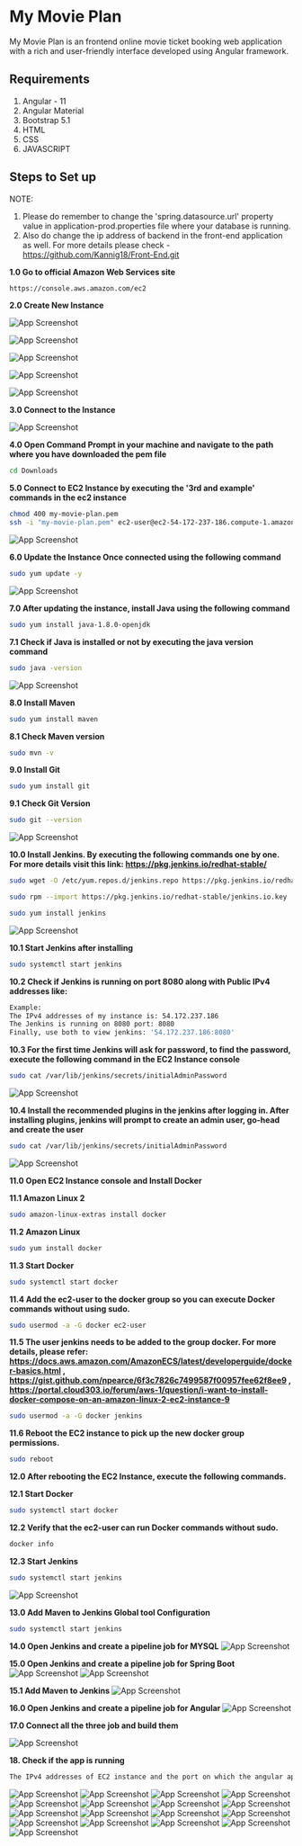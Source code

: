 # My Movie Plan

My Movie Plan is an frontend online movie ticket booking web application with a rich and user-friendly interface developed using Angular framework.

## Requirements

1. Angular - 11
2. Angular Material
3. Bootstrap 5.1
4. HTML
5. CSS
6. JAVASCRIPT

## Steps to Set up

NOTE:

1. Please do remember to change the 'spring.datasource.url' property value in application-prod.properties file where
   your database is running.
2. Also do change the ip address of backend in the front-end application as well. For more details please check - https://github.com/Kannig18/Front-End.git

**1.0 Go to official Amazon Web Services site**

```bash
https://console.aws.amazon.com/ec2
```

**2.0 Create New Instance**

![App Screenshot](images/1.open-aws-site-select-create-ec2-instance.PNG)

![App Screenshot](images/2.select-linux-2.PNG)

![App Screenshot](images/3.configure-security-group.PNG)

![App Screenshot](images/4.create-new-key-pair-to-connect-to-ec2.PNG)

![App Screenshot](images/5.connect-to-ec2-instance.PNG)

**3.0 Connect to the Instance**

![App Screenshot](images/6.ssh-client-details.PNG)

**4.0 Open Command Prompt in your machine and navigate to the path where you have downloaded the pem file**

```bash
cd Downloads
```

**5.0 Connect to EC2 Instance by executing the '3rd and example' commands in the ec2 instance**

```bash
chmod 400 my-movie-plan.pem
ssh -i "my-movie-plan.pem" ec2-user@ec2-54-172-237-186.compute-1.amazonaws.com
```

![App Screenshot](images/7.connect-to-ec2-using-termial.PNG)

**6.0 Update the Instance Once connected using the following command**

```bash
sudo yum update -y
```

![App Screenshot](images/8.update-ec2-instance.PNG)

**7.0 After updating the instance, install Java using the following command**

```bash
sudo yum install java-1.8.0-openjdk
```

**7.1 Check if Java is installed or not by executing the java version command**

```bash
sudo java -version
```

![App Screenshot](images/10.install-java.PNG)

**8.0 Install Maven**

```bash
sudo yum install maven
```

**8.1 Check Maven version**

```bash
sudo mvn -v
```

**9.0 Install Git**

```bash
sudo yum install git
```

**9.1 Check Git Version**

```bash
sudo git --version
```

![App Screenshot](images/11.install-git-and-maven.PNG)

**10.0 Install Jenkins. By executing the following commands one by one. For more details visit this
link: https://pkg.jenkins.io/redhat-stable/**

```bash
sudo wget -O /etc/yum.repos.d/jenkins.repo https://pkg.jenkins.io/redhat-stable/jenkins.repo
```

```bash
sudo rpm --import https://pkg.jenkins.io/redhat-stable/jenkins.io.key
```

```bash
sudo yum install jenkins
```

![App Screenshot](images/12.install-jenkins.PNG)

**10.1 Start Jenkins after installing**

```bash
sudo systemctl start jenkins
```

**10.2 Check if Jenkins is running on port 8080 along with Public IPv4 addresses like:**

```bash
Example:
The IPv4 addresses of my instance is: 54.172.237.186
The Jenkins is running on 8080 port: 8080
Finally, use both to view jenkins: '54.172.237.186:8080'
```

**10.3 For the first time Jenkins will ask for password, to find the password, execute the following command in the EC2
Instance console**

```bash
sudo cat /var/lib/jenkins/secrets/initialAdminPassword
```

![App Screenshot](images/14.start-jenkins-and-copy-the-password.PNG)

**10.4 Install the recommended plugins in the jenkins after logging in. After installing plugins, jenkins will prompt to
create an admin user, go-head and create the user**

```bash
sudo cat /var/lib/jenkins/secrets/initialAdminPassword
```

![App Screenshot](images/16.install-jenkins-suggested-plugins.PNG)

**11.0 Open EC2 Instance console and Install Docker**

**11.1 Amazon Linux 2**

```bash
sudo amazon-linux-extras install docker
```

**11.2 Amazon Linux**

```bash
sudo yum install docker
```

**11.3 Start Docker**

```bash
sudo systemctl start docker
```

**11.4 Add the ec2-user to the docker group so you can execute Docker commands without using sudo.**

```bash
sudo usermod -a -G docker ec2-user
```

**11.5 The user jenkins needs to be added to the group docker. For more details, please
refer: https://docs.aws.amazon.com/AmazonECS/latest/developerguide/docker-basics.html
, https://gist.github.com/npearce/6f3c7826c7499587f00957fee62f8ee9
, https://portal.cloud303.io/forum/aws-1/question/i-want-to-install-docker-compose-on-an-amazon-linux-2-ec2-instance-9**

```bash
sudo usermod -a -G docker jenkins
```

**11.6 Reboot the EC2 instance to pick up the new docker group permissions.**

```bash
sudo reboot
```

**12.0 After rebooting the EC2 Instance, execute the following commands.**

**12.1 Start Docker**

```bash
sudo systemctl start docker
```

**12.2 Verify that the ec2-user can run Docker commands without sudo.**

```bash
docker info
```

**12.3 Start Jenkins**

```bash
sudo systemctl start jenkins
```

![App Screenshot](images/18.start-docker-and-provide-permissions.PNG)

**13.0 Add Maven to Jenkins Global tool Configuration**

```bash
sudo systemctl start jenkins
```

**14.0 Open Jenkins and create a pipeline job for MYSQL**
![App Screenshot](images/17.create-a-pipe-line-project-for-mysql.PNG)

**15.0 Open Jenkins and create a pipeline job for Spring Boot**
![App Screenshot](images/25.create-backend-pipeline-job.PNG)
![App Screenshot](images/26.backend-job-configuration.PNG)

**15.1 Add Maven to Jenkins**
![App Screenshot](images/30.register-mvn-in-jenkins.PNG)

**16.0 Open Jenkins and create a pipeline job for Angular**
![App Screenshot](images/16.create-a-new-pipeline-job.PNG)

**17.0 Connect all the three job and build them**

![App Screenshot](images/19.jenkins-builds.PNG)

**18. Check if the app is running**

```bash
The IPv4 addresses of EC2 instance and the port on which the angular app is running: http://54.172.237.186:4040/
```

![App Screenshot](images/40.home-page-before-login.PNG)
![App Screenshot](images/41.login-page.PNG)
![App Screenshot](images/42.after-login.PNG)
![App Screenshot](images/43.admin-page.PNG)
![App Screenshot](images/44.profile-page.PNG)
![App Screenshot](images/45.all-movies-page.PNG)
![App Screenshot](images/46.movie-page.PNG)
![App Screenshot](images/47.ticket-booking-page.PNG)
![App Screenshot](images/48.no-of-tickets.PNG)
![App Screenshot](images/50.payment-page.PNG)
![App Screenshot](images/51.add-new-cinema-hall.PNG)
![App Screenshot](images/52.add-new-movie.PNG)
![App Screenshot](images/53.seat-selection.PNG)
![App Screenshot](images/54.booking-confirmation.PNG)
![App Screenshot](images/55.about-us-page.PNG)
![App Screenshot](images/60.front-end-ip-address-setting.PNG)
![App Screenshot](images/65.database-setting-in-backend.PNG)
